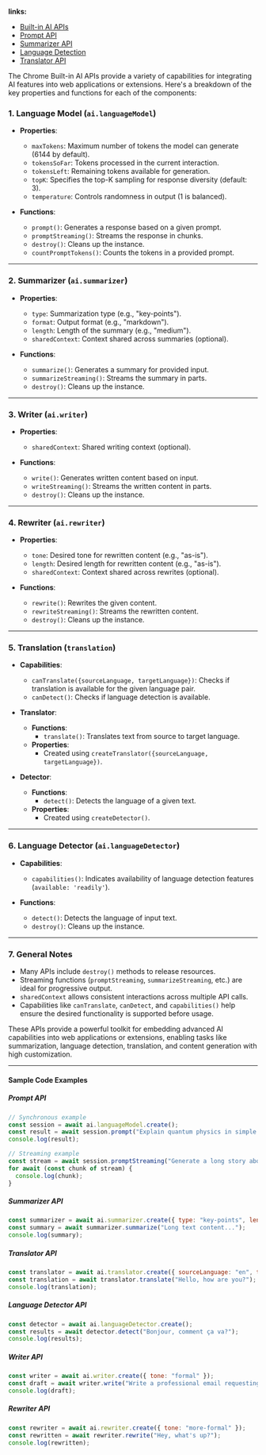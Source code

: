 **links:**
 - [Built-in AI APIs](https://developer.chrome.com/docs/ai/built-in-apis)
 - [Prompt API](https://developer.chrome.com/docs/extensions/ai/prompt-api)
 - [Summarizer API](https://developer.chrome.com/docs/ai/summarizer-api)
 - [Language Detection](https://developer.chrome.com/docs/ai/language-detection)
 - [Translator API](https://developer.chrome.com/docs/ai/translator-api)

The Chrome Built-in AI APIs provide a variety of capabilities for integrating AI features into web applications or extensions. Here's a breakdown of the key properties and functions for each of the components:

### 1. **Language Model (`ai.languageModel`)**
   - **Properties**:
     - `maxTokens`: Maximum number of tokens the model can generate (6144 by default).
     - `tokensSoFar`: Tokens processed in the current interaction.
     - `tokensLeft`: Remaining tokens available for generation.
     - `topK`: Specifies the top-K sampling for response diversity (default: 3).
     - `temperature`: Controls randomness in output (1 is balanced).

   - **Functions**:
     - `prompt()`: Generates a response based on a given prompt.
     - `promptStreaming()`: Streams the response in chunks.
     - `destroy()`: Cleans up the instance.
     - `countPromptTokens()`: Counts the tokens in a provided prompt.

---

### 2. **Summarizer (`ai.summarizer`)**
   - **Properties**:
     - `type`: Summarization type (e.g., "key-points").
     - `format`: Output format (e.g., "markdown").
     - `length`: Length of the summary (e.g., "medium").
     - `sharedContext`: Context shared across summaries (optional).

   - **Functions**:
     - `summarize()`: Generates a summary for provided input.
     - `summarizeStreaming()`: Streams the summary in parts.
     - `destroy()`: Cleans up the instance.

---

### 3. **Writer (`ai.writer`)**
   - **Properties**:
     - `sharedContext`: Shared writing context (optional).

   - **Functions**:
     - `write()`: Generates written content based on input.
     - `writeStreaming()`: Streams the written content in parts.
     - `destroy()`: Cleans up the instance.

---

### 4. **Rewriter (`ai.rewriter`)**
   - **Properties**:
     - `tone`: Desired tone for rewritten content (e.g., "as-is").
     - `length`: Desired length for rewritten content (e.g., "as-is").
     - `sharedContext`: Context shared across rewrites (optional).

   - **Functions**:
     - `rewrite()`: Rewrites the given content.
     - `rewriteStreaming()`: Streams the rewritten content.
     - `destroy()`: Cleans up the instance.

---

### 5. **Translation (`translation`)**
   - **Capabilities**:
     - `canTranslate({sourceLanguage, targetLanguage})`: Checks if translation is available for the given language pair.
     - `canDetect()`: Checks if language detection is available.

   - **Translator**:
     - **Functions**:
       - `translate()`: Translates text from source to target language.
     - **Properties**:
       - Created using `createTranslator({sourceLanguage, targetLanguage})`.

   - **Detector**:
     - **Functions**:
       - `detect()`: Detects the language of a given text.
     - **Properties**:
       - Created using `createDetector()`.

---

### 6. **Language Detector (`ai.languageDetector`)**
   - **Capabilities**:
     - `capabilities()`: Indicates availability of language detection features (`available: 'readily'`).

   - **Functions**:
     - `detect()`: Detects the language of input text.
     - `destroy()`: Cleans up the instance.

---

### 7. **General Notes**
   - Many APIs include `destroy()` methods to release resources.
   - Streaming functions (`promptStreaming`, `summarizeStreaming`, etc.) are ideal for progressive output.
   - `sharedContext` allows consistent interactions across multiple API calls.
   - Capabilities like `canTranslate`, `canDetect`, and `capabilities()` help ensure the desired functionality is supported before usage.

These APIs provide a powerful toolkit for embedding advanced AI capabilities into web applications or extensions, enabling tasks like summarization, language detection, translation, and content generation with high customization.

---

#### **Sample Code Examples**

##### **Prompt API**
```javascript
// Synchronous example
const session = await ai.languageModel.create();
const result = await session.prompt("Explain quantum physics in simple terms.");
console.log(result);

// Streaming example
const stream = await session.promptStreaming("Generate a long story about a hero.");
for await (const chunk of stream) {
  console.log(chunk);
}
```

##### **Summarizer API**
```javascript
const summarizer = await ai.summarizer.create({ type: "key-points", length: "medium" });
const summary = await summarizer.summarize("Long text content...");
console.log(summary);
```

##### **Translator API**
```javascript
const translator = await ai.translator.create({ sourceLanguage: "en", targetLanguage: "es" });
const translation = await translator.translate("Hello, how are you?");
console.log(translation);
```

##### **Language Detector API**
```javascript
const detector = await ai.languageDetector.create();
const results = await detector.detect("Bonjour, comment ça va?");
console.log(results);
```

##### **Writer API**
```javascript
const writer = await ai.writer.create({ tone: "formal" });
const draft = await writer.write("Write a professional email requesting a meeting.");
console.log(draft);
```

##### **Rewriter API**
```javascript
const rewriter = await ai.rewriter.create({ tone: "more-formal" });
const rewritten = await rewriter.rewrite("Hey, what's up?");
console.log(rewritten);
```